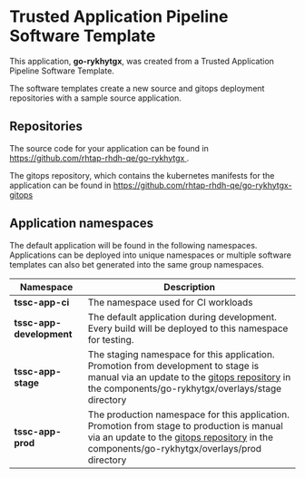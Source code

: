 # Trusted Application Pipeline Software Template

This application, **go-rykhytgx**, was created from a Trusted Application Pipeline Software Template.

The software templates create a new source and gitops deployment repositories with a sample source application. 

## Repositories

The source code for your application can be found in [https://github.com/rhtap-rhdh-qe/go-rykhytgx ](https://github.com/rhtap-rhdh-qe/go-rykhytgx ).
 
The gitops repository, which contains the kubernetes manifests for the application can be found in 
[https://github.com/rhtap-rhdh-qe/go-rykhytgx-gitops ](https://github.com/rhtap-rhdh-qe/go-rykhytgx-gitops ) 

## Application namespaces 

The default application will be found in the following namespaces. Applications can be deployed into unique namespaces or multiple software templates can also bet generated into the same group namespaces.  

|  Namespace   |  Description   |  
| -------- | -------- |
| **tssc-app-ci** | The namespace used for CI workloads |
| **tssc-app-development** | The default application during development. Every build will be deployed to this namespace for testing. |
| **tssc-app-stage** | The staging namespace for this application. Promotion from development to stage is manual via an update to the [gitops repository](https://github.com/rhtap-rhdh-qe/go-rykhytgx-gitops ) in the components/go-rykhytgx/overlays/stage directory |
| **tssc-app-prod** | The production namespace for this application. Promotion from stage to production is manual via an update to the [gitops repository](https://github.com/rhtap-rhdh-qe/go-rykhytgx-gitops ) in the components/go-rykhytgx/overlays/prod directory |